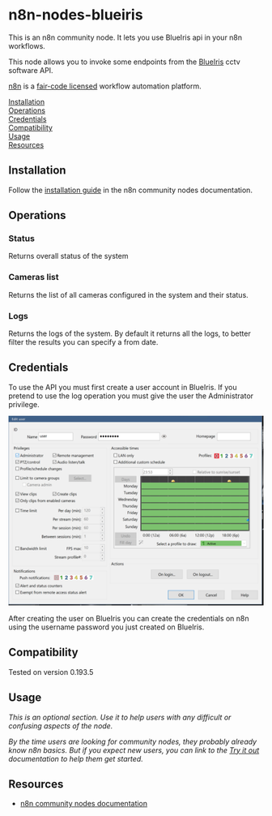 # n8n-nodes-blueiris

This is an n8n community node. It lets you use BlueIris api in your n8n workflows.

This node allows you to invoke some endpoints from the [BlueIris](https://blueirissoftware.com/) cctv software API.

[n8n](https://n8n.io/) is a [fair-code licensed](https://docs.n8n.io/reference/license/) workflow automation platform.

[Installation](#installation)  
[Operations](#operations)  
[Credentials](#credentials)  <!-- delete if no auth needed -->  
[Compatibility](#compatibility)  
[Usage](#usage)  <!-- delete if not using this section -->  
[Resources](#resources)  

## Installation

Follow the [installation guide](https://docs.n8n.io/integrations/community-nodes/installation/) in the n8n community nodes documentation.

## Operations

### Status

Returns overall status of the system

### Cameras list

Returns the list of all cameras configured in the system and their status.

### Logs

Returns the logs of the system. By default it returns all the logs, to better filter the results you can specify a from date.

## Credentials

To use the API you must first create a user account in BlueIris.
If you pretend to use the log operation you must give the user the Administrator privilege. 

![BlueIris user api](/docs/blueiris_user.png)

After creating the user on BlueIris you can create the credentials on n8n using the username password you just created on BlueIris.

## Compatibility

Tested on version 0.193.5

## Usage

_This is an optional section. Use it to help users with any difficult or confusing aspects of the node._

_By the time users are looking for community nodes, they probably already know n8n basics. But if you expect new users, you can link to the [Try it out](https://docs.n8n.io/try-it-out/) documentation to help them get started._

## Resources

* [n8n community nodes documentation](https://docs.n8n.io/integrations/community-nodes/)
